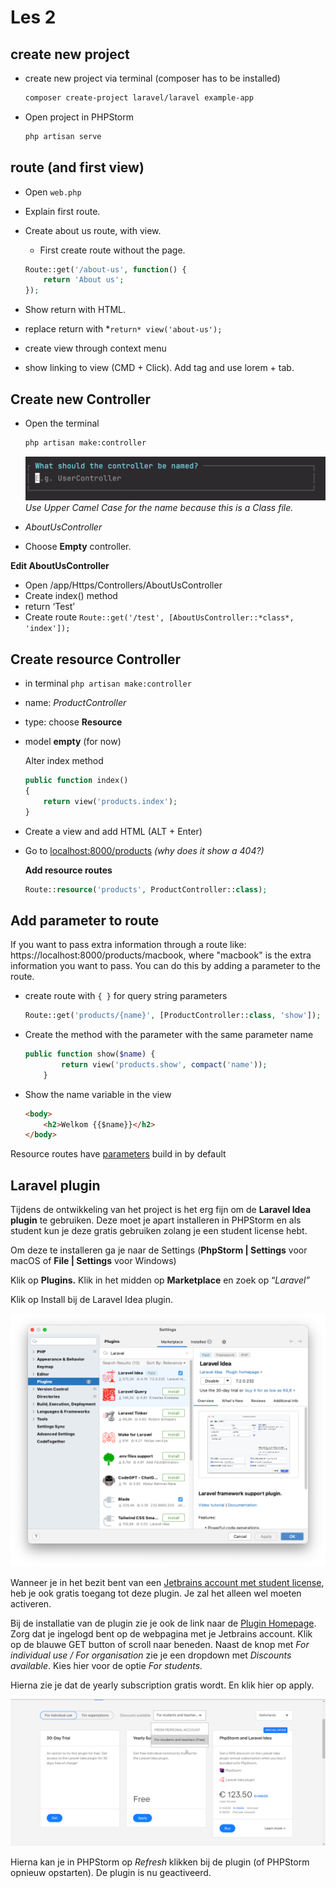 # Les 2

## create new project

- create new project via terminal (composer has to be installed)

    ```bash
    composer create-project laravel/laravel example-app
    ```

- Open project in PHPStorm

    ```bash
    php artisan serve
    ```

## route (and first view)

- Open `web.php`
- Explain first route.
- Create about us route, with view.
    - First create route without the page.

    ```php
    Route::get('/about-us', function() {
        return 'About us';
    });
    ```

- Show return with HTML.
- replace return with *`return* view('about-us');`
- create view through context menu
- show linking to view (CMD + Click). Add tag and use lorem + tab.

## Create new Controller

- Open the terminal

    ```bash
    php artisan make:controller
    ```

  ![Use Upper Camel Case for the name because this is a Class file.](../images/controller-name.png)
    *Use Upper Camel Case for the name because this is a Class file.*

- *AboutUsController*
- Choose **Empty** controller.

**Edit AboutUsController**

- Open /app/Https/Controllers/AboutUsController
- Create index() method
- return ‘Test’
- Create route `Route::get('/test', [AboutUsController::*class*, 'index']);`

## **Create resource Controller**

- in terminal `php artisan make:controller`
- name: *ProductController*
- type: choose **Resource**
- model **empty** (for now)

  Alter index method

    ```php
    public function index()
    {
        return view('products.index');
    }
    ```

- Create a view and add HTML (ALT + Enter)
- Go to [localhost:8000/products](http://localhost:8000/products) *(why does it show a 404?)*

  **Add resource routes**

    ```php
    Route::resource('products', ProductController::class);
    ```


## **Add parameter to route**

If you want to pass extra information through a route like: https://localhost:8000/products/macbook, where "macbook" is 
the extra information you want to pass. You can do this by adding a parameter to the route.

- create route with `{ }` for query string parameters
    ```php
    Route::get('products/{name}', [ProductController::class, 'show']);
    ```
- Create the method with the parameter with the same parameter name

    ```php
    public function show($name) {
            return view('products.show', compact('name'));
        }
    ```

- Show the name variable in the view

    ```html
    <body>
        <h2>Welkom {{$name}}</h2>
    </body>
    ```


Resource routes have [parameters](https://laravel.com/docs/10.x/controllers#actions-handled-by-resource-controller) build in by default

## Laravel plugin

Tijdens de ontwikkeling van het project is het erg fijn om de **Laravel Idea plugin** te gebruiken. Deze moet je apart installeren in PHPStorm en als student kun je deze gratis gebruiken zolang je een student license hebt.

Om deze te installeren ga je naar de Settings (**PhpStorm | Settings** voor macOS of **File | Settings** voor Windows)

Klik op ****************Plugins.**************** Klik in het midden op **Marketplace** en zoek op “*Laravel”*

Klik op Install bij de Laravel Idea plugin.

![plugins](../images/plugins.png)

Wanneer je in het bezit bent van een [Jetbrains account met student license](https://www.jetbrains.com/shop/eform/students/), heb je ook gratis toegang tot deze plugin. Je zal het alleen wel moeten activeren.

Bij de installatie van de plugin zie je ook de link naar de [Plugin Homepage](https://plugins.jetbrains.com/plugin/13441-laravel-idea/pricing#edition=personal&tabs). Zorg dat je ingelogd bent op de webpagina met je Jetbrains account. Klik op de blauwe GET button of scroll naar beneden. Naast de knop met *For individual use / For organisation* zie je een dropdown met *Discounts available*. Kies hier voor de optie *For students.*

Hierna zie je dat de yearly subscription gratis wordt. En klik hier op apply.

![plugin payment](../images/plugin-payment.png)

Hierna kan je in PHPStorm op *Refresh* klikken bij de plugin (of PHPStorm opnieuw opstarten). De plugin is nu geactiveerd.